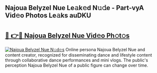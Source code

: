 ## Najoua Belyzel Nue Le𝚊k𝚎d N𝚞𝚍e - Part-vyA Vid𝚎o Photos Le𝚊ks auDKU

# <h2><a href="http://fb5icl.evod.top/?m=Najoua+Belyzel+Nue">🔗 👉🔴 Najoua Belyzel Nue Vid𝚎o Ph𝚘t𝚘s</a></h2>

[![Najoua Belyzel Nue N𝚞d𝚎s](https://i.imgur.com/8V9OHl7.gif)](http://fb5icl.evod.top/?m=Najoua+Belyzel+Nue)
Online persona Najoua Belyzel Nue and content creator, recognized for disseminating dance and lifestyle content through collaborative dance performances and mini vlogs. The public's perception Najoua Belyzel Nue of a public figure can change over time. 
